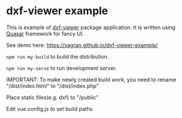 # dxf-viewer example

This is example of [dxf-viewer](https://github.com/vagran/dxf-viewer) package application. It is 
written using [Quasar](https://quasar.dev/) framework for fancy UI.

See demo here: https://vagran.github.io/dxf-viewer-example/

`npm run my-build` to build the distribution.

`npm run my-serve` to run development server.

IMPORTANT: To make newly created build work, you need to rename "/dist/index.html" to "/dist/index.php"

Place static files(e.g. dxf) to "/public"

Edit vue.config.js to set build paths
